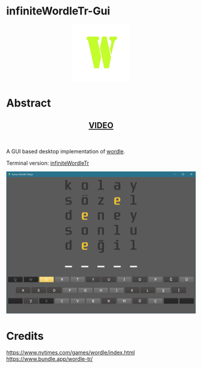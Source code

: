 # infiniteWordleTr-Gui
<div align="center">
<img height="150" width="150" src="img.png"> </img>
<br>
</div>

# Abstract
## <div align="center"> [VIDEO](https://youtu.be/XWO-NevJsvw)</div> 
<br>

A GUI based desktop implementation of [wordle](https://www.google.com/search?q=wordle).

Terminal version: [infiniteWordleTr](https://github.com/Mehmet-Emre-Dogan/infiniteWordleTr)

<div align="center">

![ss](./ss.png)

</div>

# Credits
https://www.nytimes.com/games/wordle/index.html
<br>
https://www.bundle.app/wordle-tr/